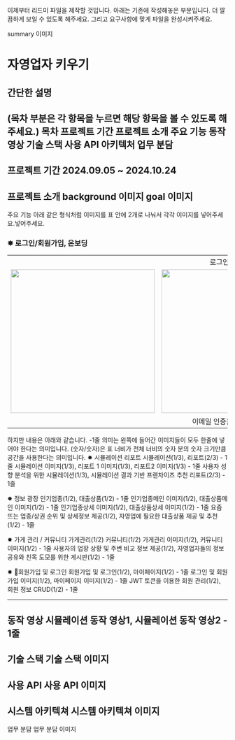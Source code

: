 이제부터 리드미 파일을 제작할 것입니다. 아래는 기존에 작성해놓은 부분입니다. 더 깔끔하게 보일 수 있도록 해주세요. 그리고 요구사항에 맞게 파일을 완성시켜주세요.

summary 이미지
# 자영업자 키우기

간단한 설명
---------------
(목차 부분은 각 항목을 누르면 해당 항목을 볼 수 있도록 해주세요.)
목차
프로젝트 기간
프로젝트 소개
주요 기능
동작 영상
기술 스택
사용 API
아키텍처
업무 분담
---------------
프로젝트 기간
2024.09.05 ~ 2024.10.24
---------------
프로젝트 소개
background 이미지
goal 이미지
---------------
주요 기능
아래 같은 형식처럼 이미지를 표 안에 2개로 나눠서 각각 이미지를 넣어주세요.넣어주세요.
<h3>✸ 로그인/회원가입, 온보딩</h3>
<table>
	<tr>
    <td colspan="3" align="center">로그인/회원가입</td>
	  <td colspan="3" align="center">온보딩</td>
  </tr>
  <tr>
    <td align="center"><img width="329" src="https://github.com/user-attachments/assets/888bb6c7-ad8a-4491-9151-ea55f584a5d7"/></td>
    <td align="center"><img width="329" src="https://github.com/user-attachments/assets/617951eb-fe86-4cc4-8a09-b30ef8902bfb"/></td>
    <td align="center"><img width="329" src="https://github.com/user-attachments/assets/c988c170-0b0b-4079-93fd-d47666fc0905"/></td>
	  <td align="center"><img width="329" src="https://github.com/user-attachments/assets/bedb8433-aa46-4571-9579-d8257564e4de"/></td>
    <td align="center"><img width="329" src="https://github.com/user-attachments/assets/eed39fac-07fa-4fd2-9e64-ca79910be101"/></td>
    <td align="center"><img width="329" src="https://github.com/user-attachments/assets/b5bc2d71-93f3-4fc6-94ca-032337d69ae1"/></td>
  </tr>
  <tr>
    <td colspan="3" align="center">이메일 인증을 통한 회원가입</td>
	  <td colspan="3" align="center">마이데이터 연동 후, 한 달 수익과 지출 한도 설정</td>
  </tr>
</table>
하지만 내용은 아래와 같습니다. -1줄 의미는 왼쪽에 들어간 이미지들이 모두 한줄에 넣어야 한다는 의미입니다. (숫자/숫자)은 표 너비가 전체 너비의 숫자 분의 숫자 크기만큼 공간을 사용한다는 의미입니다.
✸ 시뮬레이션 리포트
시뮬레이션(1/3), 리포트(2/3) - 1줄
시뮬레이션 이미지(1/3), 리포트 1 이미지(1/3), 리포트2 이미지(1/3) - 1줄
사용자 성향 분석을 위한 시뮬레이션(1/3), 시뮬레이션 결과 기반 프렌차이즈 추천 리포트(2/3) - 1줄

✸ 정보 광장
인기업종(1/2), 대출상품(1/2) - 1줄
인기업종메인 이미지(1/2), 대출상품메인 이미지(1/2) - 1줄
인기업종상세 이미지(1/2), 대출상품상세 이미지(1/2) - 1줄
요즘 뜨는 업종/상권 순위 및 상세정보 제공(1/2), 자영업에 필요한 대출상품 제공 및 추천(1/2) - 1줄

✸ 가게 관리 / 커뮤니티
가게관리(1/2)
커뮤니티(1/2)
가게관리 이미지(1/2), 커뮤니티 이미지(1/2) - 1줄
사용자의 업장 상황 및 주변 비교 정보 제공(1/2), 자영업자들의 정보 공유와 친목 도모를 위한 게시판(1/2) - 1줄

✸ 회원가입 및 로그인
회원가입 및 로그인(1/2), 마이페이지(1/2) - 1줄
로그인 및 회원가입 이미지(1/2), 마이페이지 이미지(1/2) - 1줄
JWT 토큰을 이용한 회원 관리(1/2), 회원 정보 CRUD(1/2) - 1줄

---------------
동작 영상 
시뮬레이션 동작 영상1, 시뮬레이션 동작 영상2 - 1줄
---------------
기술 스택
기술 스택 이미지
---------------
사용 API
사용 API 이미지
---------------
시스템 아키텍쳐
시스템 아키텍쳐 이미지
---------------
업무 분담
업무 분담 이미지









